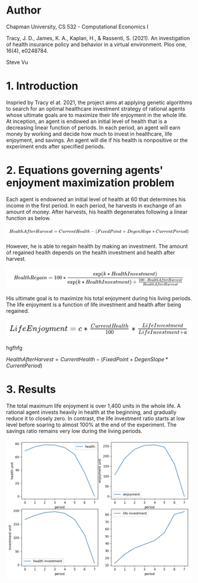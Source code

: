 # Author

Chapman University, CS 532 - Computational Economics I

Tracy, J. D., James, K. A., Kaplan, H., & Rassenti, S. (2021). An investigation of health insurance policy and behavior in a virtual environment. Plos one, 16(4), e0248784.

Steve Vu

# 1. Introduction

Inspried by Tracy el at. 2021, the project aims at applying genetic algorithms to search for an optimal healthcare investment strategy of rational agents whose ultimate goals are to maximize their life enjoyment in the whole life. At inception, an agent is endowed an initial level of health that is a decreasing linear function of periods. In each period, an agent will earn money by working and decide how much to invest in healthcare, life enjoyment, and savings. An agent will die if his health is nonpositive or the experiment ends after specified periods.

# 2. Equations governing agents' enjoyment maximization problem

Each agent is endowned an initial level of health at 60 that determines his income in the first period. In each period, he harvests in exchange of an amount of money. After harvests, his health degenerates following a linear function as below.

![](https://github.com/SteveVu2212/Healthcare-Investment-Behavior/blob/main/images/Health%20After%20Harvest.png)

However, he is able to regain health by making an investment. The amount of regained health depends on the health investment and health after harvest.

![](https://github.com/SteveVu2212/Healthcare-Investment-Behavior/blob/main/images/Health%20Regain.png)

His ultimate goal is to maximize his total enjoyment during his living periods. The life enjoyment is a function of life investment and health after being regained.

![](https://github.com/SteveVu2212/Healthcare-Investment-Behavior/blob/main/images/life%20enjoyment%201.png)

hgfhfg

$HealthAfterHarvest = CurrentHealth -(FixedPoint + DegenSlope * CurrentPeriod)$



# 3. Results

The total maximum life enjoyment is over 1,400 units in the whole life. A rational agent invests heavily in health at the beginning, and gradually reduce it to closely zero. In contrast, the life investment ratio starts at low level before soaring to almost 100% at the end of the experiment. The savings ratio remains very low during the living periods.

![](https://github.com/SteveVu2212/Healthcare-Investment-Behavior/blob/main/images/subplots.png)
